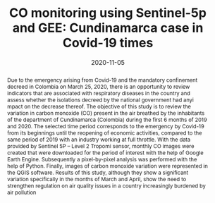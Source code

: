 ---
title:          "CO monitoring using Sentinel-5p and GEE: Cundinamarca case in Covid-19 times"
date:           2020-11-05
selected:       false
pub:            "2020 7th International Conference on Behavioural and Social Computing (BESC)"
pub_date:       "2020"
type: "conference"
abstract: >-
  Due to the emergency arising from Covid-19 and the mandatory confinement decreed in Colombia on March 25, 2020, there is an opportunity to review indicators that are associated with respiratory diseases in the country and assess whether the isolations decreed by the national government had anyi mpact on the decrease thereof. The objective of this study is to review the variation in carbon monoxide (CO) present in the air breathed by the inhabitants of the department of Cundinamarca (Colombia) during the first 6 months of 2019 and 2020. The selected time period corresponds to the emergency by Covid-19 from its beginnings until the reopening of economic activities, compared to the same period of 2019 with an industry working at full throttle.

  With the data provided by Sentinel 5P – Level 2 Tropomi sensor, monthly CO images were created that were downloaded for the period of interest with the help of Google Earth Engine. Subsequently a pixel-by-pixel analysis was performed with the help of Python. Finally, images of carbon monoxide variation were represented in the QGIS software. Results of this study, although they show a significant variation specifically in the months of March and April, show the need to strengthen regulation on air quality issues in a country increasingly burdened by air pollution
cover:          /assets/images/covers/airpopulation.png
authors:
  - John Gualteros
  - Diego Hernández
  - Erika Upegui
links:
  Paper: https://revistas.udistrital.edu.co/index.php/tia/article/view/19125
---